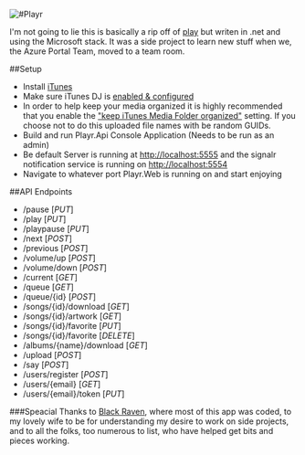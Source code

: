 ![#Playr](https://github.com/osbornm/Playr/blob/master/Media/logo.png?raw=true)

I'm not going to lie this is basically a rip off of [play](https://github.com/play) but writen in .net and using the Microsoft stack. It was a side project to learn new stuff when we, the Azure Portal Team, moved to a team room.

##Setup

* Install [iTunes](http://itunes.apple.com)
* Make sure iTunes DJ is [enabled & configured](http://support.apple.com/kb/PH1741?viewlocale=en_US)
* In order to help keep your media organized it is highly recommended that you enable the ["keep iTunes Media Folder organized"](http://km.support.apple.com/library/APPLE/APPLECARE_ALLGEOS/HT1364/HT1364_02----003.png) setting. If you choose not to do this uploaded file names with be random GUIDs.
* Build and run Playr.Api Console Application (Needs to be run as an admin)
* Be default Server is running at [http://localhost:5555](http://localhost:5555) and the signalr notification service is running on [http://localhost:5554](http://localhost:5554)
* Navigate to whatever port Playr.Web is running on and start enjoying

##API Endpoints
* /pause                  [*PUT*]
* /play                   [*PUT*]
* /playpause              [*PUT*]
* /next                   [*POST*]
* /previous               [*POST*]
* /volume/up              [*POST*]
* /volume/down            [*POST*]
* /current                [*GET*]
* /queue                  [*GET*]
* /queue/{id}             [*POST*]
* /songs/{id}/download    [*GET*]
* /songs/{id}/artwork     [*GET*]
* /songs/{id}/favorite    [*PUT*]
* /songs/{id}/favorite    [*DELETE*]
* /albums/{name}/download [*GET*]
* /upload                 [*POST*]
* /say                    [*POST*]
* /users/register         [*POST*]
* /users/{email}          [*GET*]
* /users/{email}/token    [*PUT*]

###Speacial Thanks
to [Black Raven](http://blackravenbrewing.com), where most of this app was coded, to my lovely wife to be for understanding my desire to work on side projects, and to all the folks, too numerous to list, who have helped get bits and pieces working. 